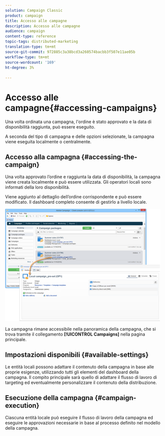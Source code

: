 ```yaml
---
solution: Campaign Classic
product: campaign
title: Accesso alle campagne
description: Accesso alle campagne
audience: campaign
content-type: reference
topic-tags: distributed-marketing
translation-type: tm+mt
source-git-commit: 972885c3a38bcd3a260574bacbb3f507e11ae05b
workflow-type: tm+mt
source-wordcount: '169'
ht-degree: 3%

---
```



# Accesso alle campagne{#accessing-campaigns}

Una volta ordinata una campagna, l&#39;ordine è stato approvato e la data di disponibilità raggiunta, può essere eseguito.

A seconda del tipo di campagna e delle opzioni selezionate, la campagna viene eseguita localmente o centralmente.

## Accesso alla campagna {#accessing-the-campaign}

Una volta approvato l’ordine e raggiunta la data di disponibilità, la campagna viene creata localmente e può essere utilizzata. Gli operatori locali sono informati della loro disponibilità.

Viene aggiunto al dettaglio dell’ordine corrispondente e può essere modificato. Il dashboard completo consente di gestirlo a livello locale.

![](assets/mkg_dist_local_op_edit_new_op1.png)

La campagna rimane accessibile nella panoramica della campagna, che si trova tramite il collegamento **[!UICONTROL Campaigns]** nella pagina principale.

## Impostazioni disponibili {#available-settings}

Le entità locali possono adattare il contenuto della campagna in base alle proprie esigenze, utilizzando tutti gli elementi del dashboard della campagna. Il compito principale sarà quello di adattare il flusso di lavoro di targeting ed eventualmente personalizzare il contenuto della distribuzione.

## Esecuzione della campagna {#campaign-execution}

Ciascuna entità locale può eseguire il flusso di lavoro della campagna ed eseguire le approvazioni necessarie in base al processo definito nel modello della campagna.
